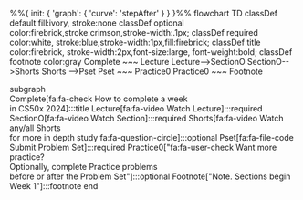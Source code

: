 %%{ init: { 'graph': { 'curve': 'stepAfter' } } }%%
flowchart TD
    classDef default fill:ivory, stroke:none
    classDef optional color:firebrick,stroke:crimson,stroke-width:.1px;
    classDef required color:white, stroke:blue,stroke-width:1px,fill:firebrick;
    classDef title color:firebrick, stroke-width:2px,font-size:large, font-weight:bold;
    classDef footnote color:gray
    Complete ~~~ Lecture
    Lecture-->SectionO
    SectionO-->Shorts
    Shorts -->Pset
    Pset ~~~ Practice0
    Practice0 ~~~ Footnote


subgraph  
Complete[fa:fa-check How to complete a week<BR>in CS50x 2024]:::title
Lecture[fa:fa-video Watch Lecture]:::required 
SectionO[fa:fa-video Watch Section]:::required
Shorts[fa:fa-video Watch any/all Shorts <br> for more in depth study fa:fa-question-circle]:::optional
Pset[fa:fa-file-code Submit Problem Set]:::required
Practice0["fa:fa-user-check Want more practice? <br> Optionally, complete Practice problems <br> before or after the Problem Set"]:::optional
Footnote["Note. Sections begin Week 1"]:::footnote
end
